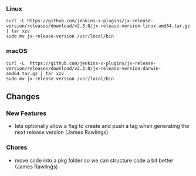 ### Linux

```shell
curl -L https://github.com/jenkins-x-plugins/jx-release-version/releases/download/v2.3.0/jx-release-version-linux-amd64.tar.gz | tar xzv 
sudo mv jx-release-version /usr/local/bin
```

### macOS

```shell
curl -L  https://github.com/jenkins-x-plugins/jx-release-version/releases/download/v2.3.0/jx-release-version-darwin-amd64.tar.gz | tar xzv
sudo mv jx-release-version /usr/local/bin
```

## Changes

### New Features

* lets optionally allow a flag to create and push a tag when generating the next release version (James Rawlings)

### Chores

* move code into a pkg folder so we can structure code a bit better (James Rawlings)
